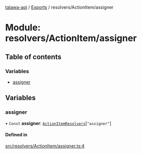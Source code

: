 [talawa-api](../README.md) / [Exports](../modules.md) / resolvers/ActionItem/assigner

# Module: resolvers/ActionItem/assigner

## Table of contents

### Variables

- [assigner](resolvers_ActionItem_assigner.md#assigner)

## Variables

### assigner

• `Const` **assigner**: [`ActionItemResolvers`](types_generatedGraphQLTypes.md#actionitemresolvers)[``"assigner"``]

#### Defined in

[src/resolvers/ActionItem/assigner.ts:4](https://github.com/PalisadoesFoundation/talawa-api/blob/612a320/src/resolvers/ActionItem/assigner.ts#L4)
